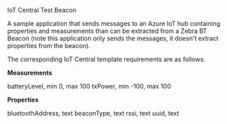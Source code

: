 IoT Central Test Beacon

A sample application that sends messages to an Azure IoT hub containing properties and measurements than can be extracted from a Zebra BT Beacon (note this application only sends the messages, it doesn't extract properties from the beacon).

The corresponding IoT Central template requirements are as follows:

**Measurements**

batteryLevel, min 0, max 100
txPower, min -100, max 100

**Properties**

bluetoothAddress, text
beaconType, text
rssi, text
uuid, text






